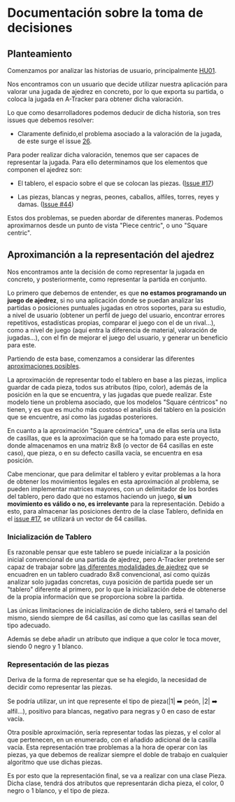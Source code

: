 # Documentación sobre la toma de decisiones

## Planteamiento
Comenzamos por analizar las historias de usuario, principalmente [HU01](https://github.com/xCyal/A-Tracker/issues/3).

Nos encontramos con un usuario que decide utilizar nuestra aplicación para valorar una jugada de ajedrez en concreto, por lo que exporta su partida, o coloca la jugada en A-Tracker para obtener dicha valoración.

Lo que  como desarrolladores podemos deducir de dicha historia, son tres issues que debemos resolver:

- Claramente definido,el problema asociado a la valoración de la jugada, de este surge el issue [26](https://github.com/xCyal/A-Tracker/issues/26).

Para poder realizar dicha valoración, tenemos que ser capaces de representar la jugada. Para ello determinamos que los elementos que componen el ajedrez son:

- El tablero, el espacio sobre el que se colocan las piezas. ([Issue #17](https://github.com/xCyal/A-Tracker/issues/17))

- Las piezas, blancas y negras, peones, caballos, alfiles, torres, reyes y damas. ([Issue #44](https://github.com/xCyal/A-Tracker/issues/44))

Estos dos problemas, se pueden abordar de diferentes maneras. Podemos aproximarnos desde un punto de vista "Piece centric", o uno "Square centric".

## Aproximanción a la representación del ajedrez

Nos encontramos ante la decisión de como representar la jugada en concreto, y posteriormente, como representar la partida en conjunto. 

Lo primero que debemos de entender, es que **no estamos programando un juego de ajedrez**, si no una aplicación donde se puedan analizar las partidas o posiciones puntuales jugadas en otros soportes, para su estudio, a nivel de usuario (obtener un perfil de juego del usuario, encontrar errores repetitivos, estadísticas propias, comparar el juego con el de un rival...), como a nivel de juego (aquí entra la diferencia de material, valoración de jugadas...), con el fin de mejorar el juego del usuario, y generar un beneficio para este.

Partiendo de esta base, comenzamos a considerar las diferentes [aproximaciones posibles](https://www.chessprogramming.org/Board_Representation).

La aproximación de representar todo el tablero en base a las piezas, implica guardar de cada pieza, todos sus atributos (tipo, color), además de la posición en la que se encuentra, y las jugadas que puede realizar. Este modelo tiene un problema asociado, que los modelos "Square céntricos" no tienen, y es que es mucho más costoso el analisis del tablero en la posición que se encuentre, así como las jugadas posteriores.

En cuanto a la aproximación "Square céntrica", una de ellas sería una lista de casillas, que es la aproximación que se ha tomado para este proyecto, donde almacenamos en una matriz 8x8 (o vector de 64 casillas en este caso), que pieza, o en su defecto casilla vacía, se encuentra en esa posición.

Cabe mencionar, que para delimitar el tablero y evitar problemas a la hora de obtener los movimientos legales en esta aproximación al problema, se pueden implementar matrices mayores, con un delimitador de los bordes del tablero, pero dado que no estamos haciendo un juego, **si un movimiento es válido o no, es irrelevante** para la representación. Debido a esto, para almacenar las posiciones dentro de la clase Tablero, definida en el [issue #17](https://github.com/xCyal/A-Tracker/issues/16), se utilizará un vector de 64 casillas.

### Inicialización de Tablero

Es razonable pensar que este tablero se puede inicializar a la posición inicial convencional de una partida de ajedrez, pero A-Tracker pretende ser capaz de trabajar sobre [las diferentes modalidades de ajedrez](https://es.wikipedia.org/wiki/Variante_del_ajedrez) que se encuadren en un tablero cuadrado 8x8 convencional, así como quizás analizar solo jugadas concretas, cuya posición de partida puede ser un "tablero" diferente al primero, por lo que la inicialización debe de obtenerse de la propia información que se proporciona sobre la partida.

Las únicas limitaciones de inicialización de dicho tablero, será el tamaño del mismo, siendo siempre de 64 casillas, así como que las casillas sean del tipo adecuado.

Además se debe añadir un atributo que indique a que color le toca mover, siendo 0 negro y 1 blanco.

### Representación de las piezas

Deriva de la forma de representar que se ha elegido, la necesidad de decidir como representar las piezas.

Se podría utilizar, un int que represente el tipo de pieza(|1| ➡️ peón, |2| ➡️ alfíl...), positivo para blancas, negativo para negras y 0 en caso de estar vacía.

Otra posible aproximación, sería representar todas las piezas, y el color al que pertenecen, en un enumerado, con el añadido adicional de la casilla vacía. Esta representación trae problemas a la hora de operar con las piezas, ya que debemos de realizar siempre el doble de trabajo en cualquier algoritmo que use dichas piezas.

Es por esto que la representación final, se va a realizar con una clase Pieza. Dicha clase, tendrá dos atributos que representarán dicha pieza, el color, 0 negro o 1 blanco, y el tipo de pieza.




